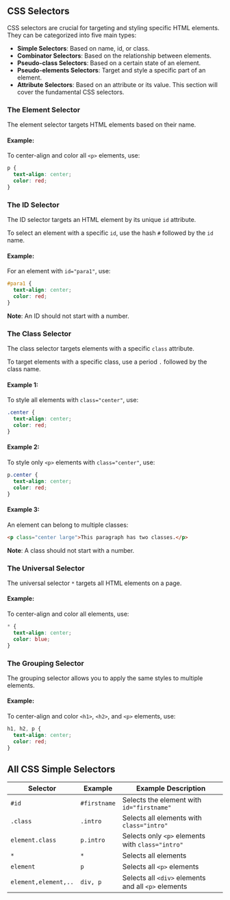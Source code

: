 ## CSS Selectors
CSS selectors are crucial for targeting and styling specific HTML elements. They can be categorized into five main types:
- **Simple Selectors**: Based on name, id, or class.
- **Combinator Selectors**: Based on the relationship between elements.
- **Pseudo-class Selectors**: Based on a certain state of an element.
- **Pseudo-elements Selectors**: Target and style a specific part of an element.
- **Attribute Selectors**: Based on an attribute or its value.
This section will cover the fundamental CSS selectors.

### The Element Selector
The element selector targets HTML elements based on their name.

#### Example:
To center-align and color all `<p>` elements, use:

```css
p {
  text-align: center;
  color: red;
}
```

### The ID Selector
The ID selector targets an HTML element by its unique `id` attribute.

To select an element with a specific `id`, use the hash `#` followed by the `id` name.

#### Example:
For an element with `id="para1"`, use:

```css
#para1 {
  text-align: center;
  color: red;
}
```
**Note**: An ID should not start with a number.

### The Class Selector
The class selector targets elements with a specific `class` attribute.

To target elements with a specific class, use a period `.` followed by the class name.

#### Example 1:
To style all elements with `class="center"`, use:

```css
.center {
  text-align: center;
  color: red;
}
```

#### Example 2:
To style only `<p>` elements with `class="center"`, use:

```css
p.center {
  text-align: center;
  color: red;
}
```

#### Example 3:
An element can belong to multiple classes:

```html
<p class="center large">This paragraph has two classes.</p>
```

**Note**: A class should not start with a number.

### The Universal Selector
The universal selector `*` targets all HTML elements on a page.

#### Example:
To center-align and color all elements, use:

```css
* {
  text-align: center;
  color: blue;
}
```

### The Grouping Selector
The grouping selector allows you to apply the same styles to multiple elements.

#### Example:
To center-align and color `<h1>`, `<h2>`, and `<p>` elements, use:

```css
h1, h2, p {
  text-align: center;
  color: red;
}
```

## All CSS Simple Selectors

| Selector       | Example      | Example Description                                   |
| -------------- | ------------ | ----------------------------------------------------- |
| `#id`          | `#firstname` | Selects the element with `id="firstname"`             |
| `.class`       | `.intro`     | Selects all elements with `class="intro"`             |
| `element.class`| `p.intro`    | Selects only `<p>` elements with `class="intro"`      |
| `*`            | `*`          | Selects all elements                                  |
| `element`      | `p`          | Selects all `<p>` elements                            |
| `element,element,..` | `div, p`| Selects all `<div>` elements and all `<p>` elements   |

